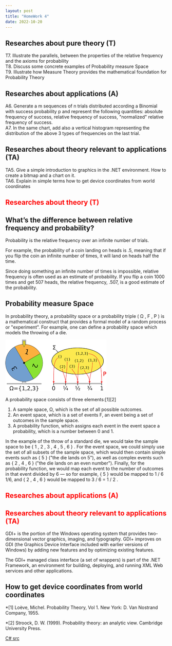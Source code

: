 ```yaml
---
layout: post
title: "HomeWork 4"
date: 2022-10-20
---
```



## Researches about pure theory (T)

T7. Illustrate the parallels, between the properties of the relative frequency and the axioms for probability<br />
T8. Discuss some concrete examples of Probability measure Space<br />
T9. Illustrate how Measure Theory provides the mathematical foundation for Probability Theory<br /> 
## Researches about applications (A)


A6. Generate a m sequences of n trials distributed according a Binomial with success probability p and represent the following quantities: absolute frequency of success, relative frequency of success, "normalized" relative frequency of success.<br />
A7. In the same chart, add also a vertical histogram representing the distribution of the above 3 types of frequencies on the last trial. <br />
## Researches about theory relevant to applications (TA)
TA5. Give a simple introduction to graphics in the .NET environment. How to create a bitmap and a chart on it.<br />
TA6. Explain in simple terms how to get device coordinates from world coordinates <br />


## <span style="color:red">Researches about theory (T)</span>


## What’s the difference between relative frequency and probability?

Probability is the relative frequency over an infinite number of trials.

For example, the probability of a coin landing on heads is .5, meaning that if you flip the coin an infinite number of times, it will land on heads half the time.

Since doing something an infinite number of times is impossible, relative frequency is often used as an estimate of probability. If you flip a coin 1000 times and get 507 heads, the relative frequency, .507, is a good estimate of the probability.


## Probability measure Space

In probability theory, a probability space or a probability triple ( Ω , F , P )  is a mathematical construct that provides a formal model of a random process or "experiment". For example, one can define a probability space which models the throwing of a die.


![temperatureClass](/assets/HomeWork4/pSpace.png)

A probability space consists of three elements:[1][2]

  1.  A sample space, Ω, which is the set of all possible outcomes.
  2.  An event space, which is a set of events F, an event being a set of outcomes in the sample space.
  3.  A probability function, which assigns each event in the event space a probability, which is a number between 0 and 1.

  In the example of the throw of a standard die, we would take the sample space to be { 1 , 2 , 3 , 4 , 5 , 6 } . For the event space, we could simply use the set of all subsets of the sample space, which would then contain simple events such as { 5 } ("the die lands on 5"), as well as complex events such as { 2 , 4 , 6 }  ("the die lands on an even number"). Finally, for the probability function, we would map each event to the number of outcomes in that event divided by 6 — so for example, { 5 } would be mapped to 1 / 6 1/6, and { 2 , 4 , 6 }  would be mapped to 3 / 6 = 1 / 2 . 

## <span style="color:red"> Researches about applications (A)</span>

## <span style="color:red"> Researches about theory relevant to applications (TA)</span>

GDI+ is the portion of the Windows operating system that provides two-dimensional vector graphics, imaging, and typography. GDI+ improves on GDI (the Graphics Device Interface included with earlier versions of Windows) by adding new features and by optimizing existing features.

The GDI+ managed class interface (a set of wrappers) is part of the .NET Framework, an environment for building, deploying, and running XML Web services and other applications.

## How to get device coordinates from world coordinates  


 


 *[1] Loève, Michel. Probability Theory, Vol 1. New York: D. Van Nostrand Company, 1955.
 
 *[2] Stroock, D. W. (1999). Probability theory: an analytic view. Cambridge University Press.

[C# src](https://github.com/user0x1234/user0x1234.github.io/tree/main/src/HomeWork4/)
